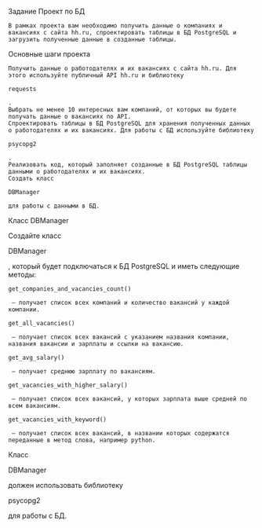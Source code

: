 Задание
Проект по БД

    В рамках проекта вам необходимо получить данные о компаниях и вакансиях с сайта hh.ru, спроектировать таблицы в БД PostgreSQL и загрузить полученные данные в созданные таблицы.

Основные шаги проекта

    Получить данные о работодателях и их вакансиях с сайта hh.ru. Для этого используйте публичный API hh.ru и библиотеку

    requests

    .
    Выбрать не менее 10 интересных вам компаний, от которых вы будете получать данные о вакансиях по API.
    Спроектировать таблицы в БД PostgreSQL для хранения полученных данных о работодателях и их вакансиях. Для работы с БД используйте библиотеку

    psycopg2

    .
    Реализовать код, который заполняет созданные в БД PostgreSQL таблицы данными о работодателях и их вакансиях.
    Создать класс

    DBManager

    для работы с данными в БД.

Класс DBManager

Создайте класс

DBManager

, который будет подключаться к БД PostgreSQL и иметь следующие методы:

    get_companies_and_vacancies_count()

     — получает список всех компаний и количество вакансий у каждой компании.

    get_all_vacancies()

     — получает список всех вакансий с указанием названия компании, названия вакансии и зарплаты и ссылки на вакансию.

    get_avg_salary()

     — получает среднюю зарплату по вакансиям.

    get_vacancies_with_higher_salary()

     — получает список всех вакансий, у которых зарплата выше средней по всем вакансиям.

    get_vacancies_with_keyword()

     — получает список всех вакансий, в названии которых содержатся переданные в метод слова, например python.

Класс

DBManager

должен использовать библиотеку

psycopg2

для работы с БД.